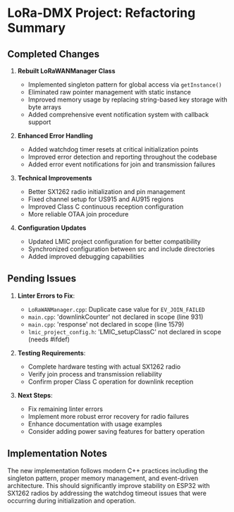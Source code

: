 # LoRa-DMX Project: Refactoring Summary

## Completed Changes

1. **Rebuilt LoRaWANManager Class**
   - Implemented singleton pattern for global access via `getInstance()`
   - Eliminated raw pointer management with static instance
   - Improved memory usage by replacing string-based key storage with byte arrays
   - Added comprehensive event notification system with callback support

2. **Enhanced Error Handling**
   - Added watchdog timer resets at critical initialization points
   - Improved error detection and reporting throughout the codebase
   - Added error event notifications for join and transmission failures

3. **Technical Improvements**  
   - Better SX1262 radio initialization and pin management
   - Fixed channel setup for US915 and AU915 regions
   - Improved Class C continuous reception configuration
   - More reliable OTAA join procedure

4. **Configuration Updates**
   - Updated LMIC project configuration for better compatibility
   - Synchronized configuration between src and include directories
   - Added improved debugging capabilities

## Pending Issues

1. **Linter Errors to Fix**:
   - `LoRaWANManager.cpp`: Duplicate case value for `EV_JOIN_FAILED`
   - `main.cpp`: 'downlinkCounter' not declared in scope (line 931)
   - `main.cpp`: 'response' not declared in scope (line 1579)
   - `lmic_project_config.h`: 'LMIC_setupClassC' not declared in scope (needs #ifdef)

2. **Testing Requirements**:
   - Complete hardware testing with actual SX1262 radio
   - Verify join process and transmission reliability
   - Confirm proper Class C operation for downlink reception

3. **Next Steps**:
   - Fix remaining linter errors
   - Implement more robust error recovery for radio failures
   - Enhance documentation with usage examples
   - Consider adding power saving features for battery operation

## Implementation Notes

The new implementation follows modern C++ practices including the singleton pattern, proper memory management, and event-driven architecture. This should significantly improve stability on ESP32 with SX1262 radios by addressing the watchdog timeout issues that were occurring during initialization and operation. 